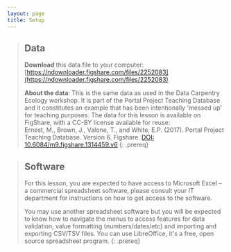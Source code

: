 ```yaml
---
layout: page
title: Setup
---
```


> ## Data
> **Download** this data file to your computer: [https://ndownloader.figshare.com/files/2252083](https://ndownloader.figshare.com/files/2252083) 
>
> **About the data**: 
> This is the same data as used in the Data Carpentry Ecology workshop. It is part of the Portal Project Teaching Database and it constitutes an example that has been intentionally 'messed up' for teaching purposes. The data for this lesson is available on FigShare, with a CC-BY license available for reuse:\
> Ernest, M., Brown, J., Valone, T., and White, E.P. (2017). Portal Project Teaching Database. Version 6. Figshare. [DOI: 10.6084/m9.figshare.1314459.v6](https://figshare.com/articles/Portal_Project_Teaching_Database/1314459)
{: .prereq}

> ## Software
>
> For this lesson, you are expected to have access to Microsoft Excel – a commercial spreadsheet software, please consult your IT department for instructions on how to get access to the software.
>
> You may use another spreadsheet software but you will be expected to know how to navigate the menus to access features for data validation, value formatting (numbers/dates/etc) and importing and exporting CSV/TSV files. You can use LibreOffice, it's a free, open source spreadsheet program.
{: .prereq}
